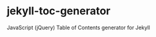 jekyll-toc-generator
====================

JavaScript (jQuery) Table of Contents generator for Jekyll
